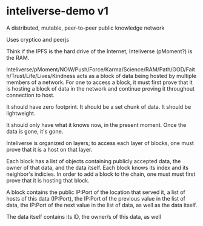 # inteliverse-demo v1
A distributed, mutable, peer-to-peer public knowledge network

Uses cryptico and peerjs

Think if the IPFS is the hard drive of the Internet, Inteliverse (pMoment?) is the RAM.

Inteliverse/pMoment/NOW/Push/Force/Karma/Science/RAM/Path/GOD/Faith/Trust/Life/Lives/Kindness acts as a block of data being hosted by multiple members of a network.  For one to access a block, it must first prove that it is hosting a block of data in the network and continue proving it throughout connection to host.  

It should have zero footprint.  It should be a set chunk of data.  It should be lightweight.

It should only have what it knows now, in the present moment.  Once the data is gone, it's gone.


Inteliverse is organized on layers; to access each layer of blocks, one must prove that it is a host on that layer.

Each block has a list of objects containing publicly accepted data, the owner of that data, and the data itself.
Each block knows its index and its neighbor's indicies.  In order to add a block to the chain, one must must first prove that it is hosting that block.

A block contains the public IP:Port of the location that served it, a list of hosts of this data (IP:Port), the IP:Port of the previous value in the list of data, the IP:Port of the next value in the list of data, as well as the data itself.  

The data itself contains its ID, the owner/s of this data, as well
